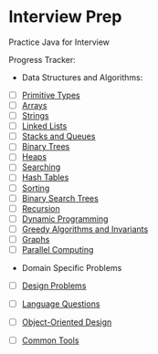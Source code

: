 # Interview Prep
Practice Java for Interview

Progress Tracker:

- Data Structures and Algorithms:
- [ ] [Primitive Types](#Primitive-Types)
- [ ] [Arrays]()
- [ ] [Strings]()
- [ ] [Linked Lists]()
- [ ] [Stacks and Queues]()
- [ ] [Binary Trees]()
- [ ] [Heaps]()
- [ ] [Searching]()
- [ ] [Hash Tables]()
- [ ] [Sorting]()
- [ ] [Binary Search Trees]()
- [ ] [Recursion]()
- [ ] [Dynamic Programming]()
- [ ] [Greedy Algorithms and Invariants]()
- [ ] [Graphs]()
- [ ] [Parallel Computing]()
- Domain Specific Problems
- [ ] [Design Problems]()
- [ ] [Language Questions]()
- [ ] [Object-Oriented Design]()
- [ ] [Common Tools]()


